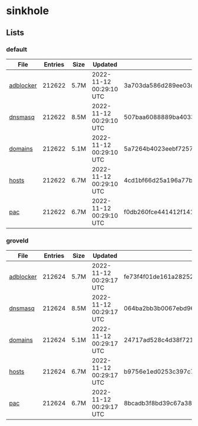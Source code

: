 # sinkhole

## Lists

### default

|File|Entries|Size|Updated|Hash|
|-|-|-|-|-|
|[adblocker](https://raw.githubusercontent.com/groveld/sinkhole/lists/default/adblocker.txt)|212622|5.7M|2022-11-12 00:29:10 UTC|3a703da586d289ee03cd513fd8934bd563e8dd9e61f1c0dbe305cc8933a5ce68|
|[dnsmasq](https://raw.githubusercontent.com/groveld/sinkhole/lists/default/dnsmasq.txt)|212622|8.5M|2022-11-12 00:29:10 UTC|507baa6088889ba4033c63c6b07672d2b0d46f89f2334a5ab8c2a6e74414b9ff|
|[domains](https://raw.githubusercontent.com/groveld/sinkhole/lists/default/domains.txt)|212622|5.1M|2022-11-12 00:29:10 UTC|5a7264b4023eebf7257b251177464d56f8bc4b2b710d58eda7b24f9c7acb3c68|
|[hosts](https://raw.githubusercontent.com/groveld/sinkhole/lists/default/hosts.txt)|212622|6.7M|2022-11-12 00:29:10 UTC|4cd1bf66d25a196a77bcbf28a5b3f86fa22be5f4028f45d21bb58f94d8aca1f5|
|[pac](https://raw.githubusercontent.com/groveld/sinkhole/lists/default/pac.txt)|212622|6.7M|2022-11-12 00:29:10 UTC|f0db260fce441412f141e5e734bae01ae9c536e9711ffcc2e6fea2761b8e8c65|

### groveld

|File|Entries|Size|Updated|Hash|
|-|-|-|-|-|
|[adblocker](https://raw.githubusercontent.com/groveld/sinkhole/lists/groveld/adblocker.txt)|212624|5.7M|2022-11-12 00:29:17 UTC|fe73f4f01de161a282521a42d08ce3943417babf4fdab530f3c38e0597cc3a10|
|[dnsmasq](https://raw.githubusercontent.com/groveld/sinkhole/lists/groveld/dnsmasq.txt)|212624|8.5M|2022-11-12 00:29:17 UTC|064ba2bb3b0067ebd965e0afc864c69951d2d4c58a66bb6e74758be9c19b5a2b|
|[domains](https://raw.githubusercontent.com/groveld/sinkhole/lists/groveld/domains.txt)|212624|5.1M|2022-11-12 00:29:17 UTC|24717ad528c4d38f72129c113094f1b3cdff49c37ce35a46ae06ec2221f6bf30|
|[hosts](https://raw.githubusercontent.com/groveld/sinkhole/lists/groveld/hosts.txt)|212624|6.7M|2022-11-12 00:29:17 UTC|b9756e1ed0253c397c7ddd42c2082c56d33e1e86b8bab3cf3058d2d16602c80f|
|[pac](https://raw.githubusercontent.com/groveld/sinkhole/lists/groveld/pac.txt)|212624|6.7M|2022-11-12 00:29:17 UTC|8bcadb3f8bd39c67a381b00c12b8ed0fbab307f842375d547f54588fa1b737cc|
